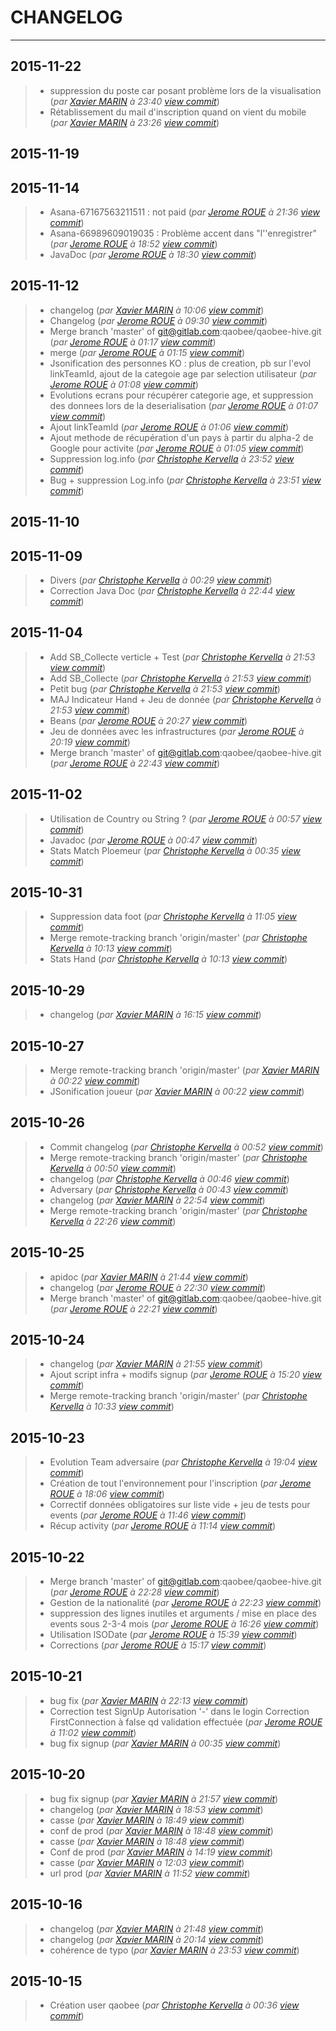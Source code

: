 # CHANGELOG
---

## 2015-11-22
> + suppression du poste car posant problème lors de la visualisation (*par [Xavier MARIN](marin.xavier@gmail.com) à 23:40 [view commit](https://gitlab.com/qaobee/qaobee-swarn/commit/4aecd40399c444a0a66dd96eafedd872fcbfb535)*)
> + Rétablissement du mail d'inscription quand on vient du mobile (*par [Xavier MARIN](marin.xavier@gmail.com) à 23:26 [view commit](https://gitlab.com/qaobee/qaobee-swarn/commit/6447bd196a12d41d3fb2193d89158a4b371d2388)*)

## 2015-11-19

## 2015-11-14
> + Asana-67167563211511 : not paid (*par [Jerome ROUE](jerome.roue@gmail.com) à 21:36 [view commit](https://gitlab.com/qaobee/qaobee-swarn/commit/8ba28770038fbd41a032265766b54c01f6a09644)*)
> + Asana-66989609019035 : Problème accent dans "l''enregistrer" (*par [Jerome ROUE](jerome.roue@gmail.com) à 18:52 [view commit](https://gitlab.com/qaobee/qaobee-swarn/commit/543d87613be0f2fce1beb9feb319472aa72acab8)*)
> + JavaDoc (*par [Jerome ROUE](jerome.roue@gmail.com) à 18:30 [view commit](https://gitlab.com/qaobee/qaobee-swarn/commit/1e8ba93cb5bdd8012ab98f9d4bf57850bc2982eb)*)

## 2015-11-12
> + changelog (*par [Xavier MARIN](marin.xavier@gmail.com) à 10:06 [view commit](https://gitlab.com/qaobee/qaobee-swarn/commit/ed1dcbeb91952bba03ffab0a778715cee0e07e55)*)
> + Changelog (*par [Jerome ROUE](jerome.roue@gmail.com) à 09:30 [view commit](https://gitlab.com/qaobee/qaobee-swarn/commit/abd421c7c97e47583a6e1664ebd4c13faa2c4a6b)*)
> + Merge branch 'master' of git@gitlab.com:qaobee/qaobee-hive.git (*par [Jerome ROUE](jerome.roue@gmail.com) à 01:17 [view commit](https://gitlab.com/qaobee/qaobee-swarn/commit/22328a522950be57391c09a9116da6cb6d776fff)*)
> + merge (*par [Jerome ROUE](jerome.roue@gmail.com) à 01:15 [view commit](https://gitlab.com/qaobee/qaobee-swarn/commit/b8f2dca725856dc34649c5fc89f4076335b13dcb)*)
> + Jsonification des personnes KO : plus de creation, pb sur l'evol linkTeamId, ajout de la categoie age par selection utilisateur (*par [Jerome ROUE](jerome.roue@gmail.com) à 01:08 [view commit](https://gitlab.com/qaobee/qaobee-swarn/commit/355c233f7a3ce7afce01633870d606e1b8e80893)*)
> + Evolutions ecrans pour récupérer categorie age, et suppression des donnees lors de la deserialisation (*par [Jerome ROUE](jerome.roue@gmail.com) à 01:07 [view commit](https://gitlab.com/qaobee/qaobee-swarn/commit/6757fcd982ab5cd7f0d69f4a21c494fa7c9df4b2)*)
> + Ajout linkTeamId (*par [Jerome ROUE](jerome.roue@gmail.com) à 01:06 [view commit](https://gitlab.com/qaobee/qaobee-swarn/commit/ede76fb29eb0655a3120f88fe2bfe3e71a6b95aa)*)
> + Ajout methode de récupération d'un pays à partir du alpha-2 de Google pour activite (*par [Jerome ROUE](jerome.roue@gmail.com) à 01:05 [view commit](https://gitlab.com/qaobee/qaobee-swarn/commit/03397ff10bb365daa8b340f8411b9bbcf2f43327)*)
> + Suppression log.info (*par [Christophe Kervella](ch.kervella@gmail.com) à 23:52 [view commit](https://gitlab.com/qaobee/qaobee-swarn/commit/fe6d2227e9e4a2640884ee1569e9cd811cf78837)*)
> + Bug + suppression Log.info (*par [Christophe Kervella](ch.kervella@gmail.com) à 23:51 [view commit](https://gitlab.com/qaobee/qaobee-swarn/commit/3405ddeddd6531d40024b2c0c73723633046ebfe)*)

## 2015-11-10

## 2015-11-09
> + Divers (*par [Christophe Kervella](ch.kervella@gmail.com) à 00:29 [view commit](https://gitlab.com/qaobee/qaobee-swarn/commit/3576beabd0d7571eab4207a5fe9bcc147454064f)*)
> + Correction Java Doc (*par [Christophe Kervella](ch.kervella@gmail.com) à 22:44 [view commit](https://gitlab.com/qaobee/qaobee-swarn/commit/f52703900f61f72b6599ecfcb09ccaaea90a7041)*)

## 2015-11-04
> + Add SB_Collecte verticle + Test (*par [Christophe Kervella](ch.kervella@gmail.com) à 21:53 [view commit](https://gitlab.com/qaobee/qaobee-swarn/commit/2002421c094c6ee550276a70c0bde036e990190d)*)
> + Add SB_Collecte (*par [Christophe Kervella](ch.kervella@gmail.com) à 21:53 [view commit](https://gitlab.com/qaobee/qaobee-swarn/commit/6be8466321806758e3713037a5e15d75d2c6f6bc)*)
> + Petit bug (*par [Christophe Kervella](ch.kervella@gmail.com) à 21:53 [view commit](https://gitlab.com/qaobee/qaobee-swarn/commit/f66843003e4421c76f853ce11321d7b88e349430)*)
> + MAJ Indicateur Hand + Jeu de donnée (*par [Christophe Kervella](ch.kervella@gmail.com) à 21:53 [view commit](https://gitlab.com/qaobee/qaobee-swarn/commit/42c5913961a0cc0213233a376f9d42fd028532fe)*)
> + Beans (*par [Jerome ROUE](jerome.roue@gmail.com) à 20:27 [view commit](https://gitlab.com/qaobee/qaobee-swarn/commit/3b86b0ce7b1717a5e8de92fdeda6b77d5d1ee34c)*)
> + Jeu de données avec les infrastructures (*par [Jerome ROUE](jerome.roue@gmail.com) à 20:19 [view commit](https://gitlab.com/qaobee/qaobee-swarn/commit/566713b2d601e9b9bd0115310200600f6f646ffa)*)
> + Merge branch 'master' of git@gitlab.com:qaobee/qaobee-hive.git (*par [Jerome ROUE](jerome.roue@gmail.com) à 22:43 [view commit](https://gitlab.com/qaobee/qaobee-swarn/commit/6178c7655fabf6968a04accb06f179ebd2081b85)*)

## 2015-11-02
> + Utilisation de Country ou String ? (*par [Jerome ROUE](jerome.roue@gmail.com) à 00:57 [view commit](https://gitlab.com/qaobee/qaobee-swarn/commit/318a16088712d6e1ef4ea7ef114601c0354206e9)*)
> + Javadoc (*par [Jerome ROUE](jerome.roue@gmail.com) à 00:47 [view commit](https://gitlab.com/qaobee/qaobee-swarn/commit/c72c49033c0e168992e6a2309d969e667ee4012f)*)
> + Stats Match Ploemeur (*par [Christophe Kervella](ch.kervella@gmail.com) à 00:35 [view commit](https://gitlab.com/qaobee/qaobee-swarn/commit/4c90d68a8b078b20aad2c0d78a588fcd9aaed7bf)*)

## 2015-10-31
> + Suppression data foot (*par [Christophe Kervella](ch.kervella@gmail.com) à 11:05 [view commit](https://gitlab.com/qaobee/qaobee-swarn/commit/745cb4721d559b50502d63cc63eed98916e6f2aa)*)
> + Merge remote-tracking branch 'origin/master' (*par [Christophe Kervella](ch.kervella@gmail.com) à 10:13 [view commit](https://gitlab.com/qaobee/qaobee-swarn/commit/bb50b708caebb030dc6a3ed6c675cf5bc8b22ca5)*)
> + Stats Hand (*par [Christophe Kervella](ch.kervella@gmail.com) à 10:13 [view commit](https://gitlab.com/qaobee/qaobee-swarn/commit/9003df1e6d8dc30e0d91b50afca4940a811939be)*)

## 2015-10-29
> + changelog (*par [Xavier MARIN](marin.xavier@gmail.com) à 16:15 [view commit](https://gitlab.com/qaobee/qaobee-swarn/commit/50796f95f423bfba2dd97e7bcdc8978bfe294978)*)

## 2015-10-27
> + Merge remote-tracking branch 'origin/master' (*par [Xavier MARIN](marin.xavier@gmail.com) à 00:22 [view commit](https://gitlab.com/qaobee/qaobee-swarn/commit/4f4c5ef90467063ab044e263944297e70de70a1f)*)
> + JSonification joueur (*par [Xavier MARIN](marin.xavier@gmail.com) à 00:22 [view commit](https://gitlab.com/qaobee/qaobee-swarn/commit/011fa86c4c787da3d8fd7accd196a15e28dfa227)*)

## 2015-10-26
> + Commit changelog (*par [Christophe Kervella](ch.kervella@gmail.com) à 00:52 [view commit](https://gitlab.com/qaobee/qaobee-swarn/commit/8ba96ca679b5c6f9b5bccc7d61d23004f867d75a)*)
> + Merge remote-tracking branch 'origin/master' (*par [Christophe Kervella](ch.kervella@gmail.com) à 00:50 [view commit](https://gitlab.com/qaobee/qaobee-swarn/commit/b547fd94ea5b53a0194f3f7ce47cf159b368fa09)*)
> + changelog (*par [Christophe Kervella](ch.kervella@gmail.com) à 00:46 [view commit](https://gitlab.com/qaobee/qaobee-swarn/commit/0a2db522142c8567fb325767492ce2e6912e322c)*)
> + Adversary (*par [Christophe Kervella](ch.kervella@gmail.com) à 00:43 [view commit](https://gitlab.com/qaobee/qaobee-swarn/commit/a4f54b317832ed97c47d214ee4934a210f4fbc69)*)
> + changelog (*par [Xavier MARIN](marin.xavier@gmail.com) à 22:54 [view commit](https://gitlab.com/qaobee/qaobee-swarn/commit/f6f0ddcb92e63e837e3d168a0c88db48c253721c)*)
> + Merge remote-tracking branch 'origin/master' (*par [Christophe Kervella](ch.kervella@gmail.com) à 22:26 [view commit](https://gitlab.com/qaobee/qaobee-swarn/commit/0461838486cec91a912e2ec96185008962795b16)*)

## 2015-10-25
> + apidoc (*par [Xavier MARIN](marin.xavier@gmail.com) à 21:44 [view commit](https://gitlab.com/qaobee/qaobee-swarn/commit/5c5761671db12a34a3ef5244cd0d217cbd402f38)*)
> + changelog (*par [Jerome ROUE](jerome.roue@gmail.com) à 22:30 [view commit](https://gitlab.com/qaobee/qaobee-swarn/commit/a4feddb97286a7a9fa32452baed55b9ecea4dbc4)*)
> + Merge branch 'master' of git@gitlab.com:qaobee/qaobee-hive.git (*par [Jerome ROUE](jerome.roue@gmail.com) à 22:21 [view commit](https://gitlab.com/qaobee/qaobee-swarn/commit/ea11d6bb3ee3dcbc936dc7c1f58e9e718872b33f)*)

## 2015-10-24
> + changelog (*par [Xavier MARIN](marin.xavier@gmail.com) à 21:55 [view commit](https://gitlab.com/qaobee/qaobee-swarn/commit/53b5bdebf44e939dffaf7a2c16a07d4216e34568)*)
> + Ajout script infra + modifs signup (*par [Jerome ROUE](jerome.roue@gmail.com) à 15:20 [view commit](https://gitlab.com/qaobee/qaobee-swarn/commit/86bc29f1b4f067c34791670b24c179666ee07650)*)
> + Merge remote-tracking branch 'origin/master' (*par [Christophe Kervella](ch.kervella@gmail.com) à 10:33 [view commit](https://gitlab.com/qaobee/qaobee-swarn/commit/8bbe363f1443010e1c2cc395931692946f0b5b50)*)

## 2015-10-23
> + Evolution Team adversaire (*par [Christophe Kervella](ch.kervella@gmail.com) à 19:04 [view commit](https://gitlab.com/qaobee/qaobee-swarn/commit/ed9681b1ada5cb441e408471d62a7d809c28b5a2)*)
> + Création de tout l'environnement pour l'inscription (*par [Jerome ROUE](jerome.roue@gmail.com) à 18:06 [view commit](https://gitlab.com/qaobee/qaobee-swarn/commit/c47694c8746edbf7e01d9b668b7e818d02343306)*)
> + Correctif données obligatoires sur liste vide + jeu de tests pour events (*par [Jerome ROUE](jerome.roue@gmail.com) à 11:46 [view commit](https://gitlab.com/qaobee/qaobee-swarn/commit/a12c39c5455ce7fe0767233040123b9427e89aec)*)
> + Récup activity (*par [Jerome ROUE](jerome.roue@gmail.com) à 11:14 [view commit](https://gitlab.com/qaobee/qaobee-swarn/commit/be7604bc47b15b9f05fd0f5a84537dd4cba4ca49)*)

## 2015-10-22
> + Merge branch 'master' of git@gitlab.com:qaobee/qaobee-hive.git (*par [Jerome ROUE](jerome.roue@gmail.com) à 22:28 [view commit](https://gitlab.com/qaobee/qaobee-swarn/commit/c54bd822e7cc93f0b2f7c74d9f250868b197b871)*)
> + Gestion de la nationalité (*par [Jerome ROUE](jerome.roue@gmail.com) à 22:23 [view commit](https://gitlab.com/qaobee/qaobee-swarn/commit/855b10bf64615d2152403938afe5d9f2a7dcab58)*)
> + suppression des lignes inutiles et arguments / mise en place des events sous 2-3-4 mois (*par [Jerome ROUE](jerome.roue@gmail.com) à 16:26 [view commit](https://gitlab.com/qaobee/qaobee-swarn/commit/6b1d105d9c02e1f1f5882b0f159442384177f050)*)
> + Utilisation ISODate (*par [Jerome ROUE](jerome.roue@gmail.com) à 15:39 [view commit](https://gitlab.com/qaobee/qaobee-swarn/commit/3679d1973d00fd02c9b67e7b00b2644e2ad1eb0d)*)
> + Corrections (*par [Jerome ROUE](jerome.roue@gmail.com) à 15:17 [view commit](https://gitlab.com/qaobee/qaobee-swarn/commit/8a3ec0074cf7c49afe91ff35e321c077d5c5949e)*)

## 2015-10-21
> + bug fix (*par [Xavier MARIN](marin.xavier@gmail.com) à 22:13 [view commit](https://gitlab.com/qaobee/qaobee-swarn/commit/aa3dccdf75e132b6bd83b4296e41651a601a73f1)*)
> + Correction test SignUp Autorisation '-' dans le login Correction FirstConnection à false qd validation effectuée (*par [Jerome ROUE](jerome.roue@gmail.com) à 11:02 [view commit](https://gitlab.com/qaobee/qaobee-swarn/commit/106d0f2cfdb741d2820c48c58db3745c67e18af7)*)
> + bug fix signup (*par [Xavier MARIN](marin.xavier@gmail.com) à 00:35 [view commit](https://gitlab.com/qaobee/qaobee-swarn/commit/4fe63475de5fb9099ac6776c81a667d3dd26f83e)*)

## 2015-10-20
> + bug fix signup (*par [Xavier MARIN](marin.xavier@gmail.com) à 21:57 [view commit](https://gitlab.com/qaobee/qaobee-swarn/commit/b0bcd83c96e6f43f70cf563ac1055bf04df96174)*)
> + changelog (*par [Xavier MARIN](marin.xavier@gmail.com) à 18:53 [view commit](https://gitlab.com/qaobee/qaobee-swarn/commit/18d3c1b65f4b16e93c35590c816373f0025832b2)*)
> + casse (*par [Xavier MARIN](marin.xavier@gmail.com) à 18:49 [view commit](https://gitlab.com/qaobee/qaobee-swarn/commit/24e261ed3e87aa17553f72622f5f5b15e144950f)*)
> + conf de prod (*par [Xavier MARIN](marin.xavier@gmail.com) à 18:48 [view commit](https://gitlab.com/qaobee/qaobee-swarn/commit/11e911b072b9efbe3ab255e07f2a06d08b64ff24)*)
> + casse (*par [Xavier MARIN](marin.xavier@gmail.com) à 18:48 [view commit](https://gitlab.com/qaobee/qaobee-swarn/commit/1e25dbf2b1a3d2fcc3dfda73890edd7f9d904f9e)*)
> + Conf de prod (*par [Xavier MARIN](xavier.marin@arkea.com) à 14:19 [view commit](https://gitlab.com/qaobee/qaobee-swarn/commit/a2c15344a21f8ffa4cd2507b115851a19dec1a09)*)
> + casse (*par [Xavier MARIN](xavier.marin@arkea.com) à 12:03 [view commit](https://gitlab.com/qaobee/qaobee-swarn/commit/1e6594c5ca2dc46f0e697b154f5032dd060dc1f1)*)
> + url prod (*par [Xavier MARIN](xavier.marin@arkea.com) à 11:52 [view commit](https://gitlab.com/qaobee/qaobee-swarn/commit/f29cdfb541fc11f067ed7383889d206eedb843c4)*)

## 2015-10-16
> + changelog (*par [Xavier MARIN](marin.xavier@gmail.com) à 21:48 [view commit](https://gitlab.com/qaobee/qaobee-swarn/commit/67a8c947f443cc520e8a248f7f1f001bfd9ac041)*)
> + changelog (*par [Xavier MARIN](marin.xavier@gmail.com) à 20:14 [view commit](https://gitlab.com/qaobee/qaobee-swarn/commit/ccf0da21bf3d3ccd2ed8686778bc42863036942c)*)
> + cohérence de typo (*par [Xavier MARIN](marin.xavier@gmail.com) à 23:53 [view commit](https://gitlab.com/qaobee/qaobee-swarn/commit/98470181445070c613ce7c83a2cee75614f4fed7)*)

## 2015-10-15
> + Création user qaobee (*par [Christophe Kervella](ch.kervella@gmail.com) à 00:36 [view commit](https://gitlab.com/qaobee/qaobee-swarn/commit/1518e2a5d86a72d9dacab817af159ea160d81dcd)*)
